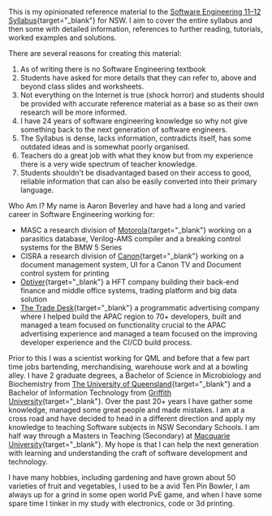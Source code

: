 This is my opinionated reference material to the [Software Engineering 11–12 Syllabus](https://curriculum.nsw.edu.au/learning-areas/tas/software-engineering-11-12-2022/overview){target="_blank"} for NSW. I aim to cover the entire syllabus and then some with detailed information, references to further reading, tutorials, worked examples and solutions. 

There are several reasons for creating this material:

1. As of writing there is no Software Engineering textbook
2. Students have asked for more details that they can refer to, above and beyond class slides and worksheets.
3. Not everything on the Internet is true (shock horror) and students should be provided with accurate reference material as a base so as their own research will be more informed.
4. I have 24 years of software engineering knowledge so why not give something back to the next generation of software engineers.
5. The Syllabus is dense, lacks information, contradicts itself, has some outdated ideas and is somewhat poorly organised.
6. Teachers do a great job with what they know but from my experience there is a very wide spectrum of teacher knowledge.
7. Students shouldn't be disadvantaged based on their access to good, reliable information that can also be easily converted into their primary language.

Who Am I?
My name is Aaron Beverley and have had a long and varied career in Software Engineering working for:

- MASC a research division of [Motorola](https://www.motorola.com.au/){target="_blank"} working on a parasitics database, Verilog-AMS compiler and a breaking control systems for the BMW 5 Series 
- CISRA a research division of [Canon](https://www.canon.com.au/){target="_blank"} working on a document management system, UI for a Canon TV and Document control system for printing
- [Optiver](https://optiver.com/){target="_blank"} a HFT company building their back-end finance and middle office systems, trading platform and big data solution
- [The Trade Desk](https://www.thetradedesk.com/){target="_blank"} a programmatic advertising company where I helped build the APAC region to 70+ developers, built and managed a team focused on functionality crucial to the APAC advertising experience and managed a team focused on the improving developer experience and the CI/CD build process. 

Prior to this I was a scientist working for QML and before that a few part time jobs bartending, merchandising, warehouse work and at a bowling alley. I have 2 graduate degrees, a Bachelor of Science in Microbiology and Biochemistry from [The University of Queensland](https://www.uq.edu.au/){target="_blank"} and a Bachelor of Information Technology from [Griffith University](https://www.griffith.edu.au/){target="_blank"}. Over the past 20+ years I have gather some knowledge, managed some great people and made mistakes. I am at a cross road and have decided to head in a different direction and apply my knowledge to teaching Software subjects in NSW Secondary Schools. I am half way through a Masters in Teaching (Secondary) at [Macquarie University](https://www.mq.edu.au/){target="_blank"}. My hope is that I can help the next generation with learning and understanding the craft of software development and technology. 

I have many hobbies, including gardening and have grown about 50 varieties of fruit and vegetables, I used to be a avid Ten Pin Bowler, I am always up for a grind in some open world PvE game, and when I have some spare time I tinker in my study with electronics, code or 3d printing.
